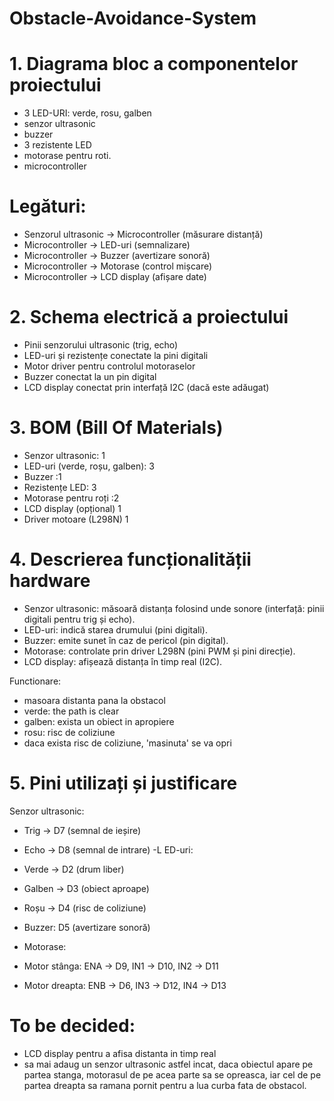 # Obstacle-Avoidance-System

# 1. Diagrama bloc a componentelor proiectului
- 3 LED-URI: verde, rosu, galben
- senzor ultrasonic
- buzzer
- 3 rezistente LED
- motorase pentru roti.
- microcontroller

# Legături:

- Senzorul ultrasonic -> Microcontroller (măsurare distanță)
- Microcontroller -> LED-uri (semnalizare)
- Microcontroller -> Buzzer (avertizare sonoră)
- Microcontroller -> Motorase (control mișcare)
- Microcontroller -> LCD display (afișare date)

# 2. Schema electrică a proiectului
- Pinii senzorului ultrasonic (trig, echo)
- LED-uri și rezistențe conectate la pini digitali
- Motor driver pentru controlul motoraselor
- Buzzer conectat la un pin digital
- LCD display conectat prin interfață I2C (dacă este adăugat)

# 3. BOM (Bill Of Materials)
- Senzor ultrasonic:	1	
- LED-uri (verde, roșu, galben):	3	
- Buzzer	:1	
- Rezistențe LED:	3	
- Motorase pentru roți	:2	
- LCD display (opțional)	1	
- Driver motoare (L298N)	1	

# 4. Descrierea funcționalității hardware
- Senzor ultrasonic: măsoară distanța folosind unde sonore (interfață: pinii digitali pentru trig și echo).
- LED-uri: indică starea drumului (pini digitali).
- Buzzer: emite sunet în caz de pericol (pin digital).
- Motorase: controlate prin driver L298N (pini PWM și pini direcție).
- LCD display: afișează distanța în timp real (I2C).

Functionare:
- masoara distanta pana la obstacol
- verde: the path is clear
- galben: exista un obiect in apropiere
- rosu: risc de coliziune
- daca exista risc de coliziune, 'masinuta' se va opri

# 5. Pini utilizați și justificare

Senzor ultrasonic:

- Trig -> D7 (semnal de ieșire)
- Echo -> D8 (semnal de intrare)
-L ED-uri:

- Verde -> D2 (drum liber)
- Galben -> D3 (obiect aproape)
- Roșu -> D4 (risc de coliziune)
- Buzzer: D5 (avertizare sonoră)

- Motorase:

- Motor stânga: ENA -> D9, IN1 -> D10, IN2 -> D11
- Motor dreapta: ENB -> D6, IN3 -> D12, IN4 -> D13


# To be decided:
- LCD display pentru a afisa distanta in timp real
- sa mai adaug un senzor ultrasonic astfel incat, daca obiectul apare pe partea stanga,
motorasul de pe acea parte sa se opreasca, iar cel de pe partea dreapta sa ramana pornit pentru a
lua curba fata de obstacol.
